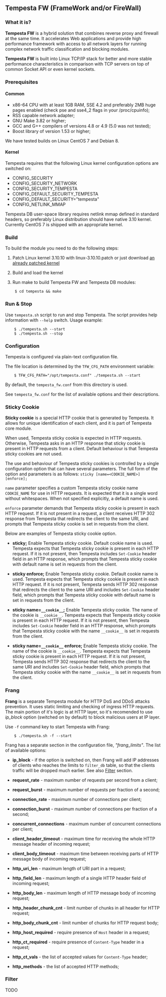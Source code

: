 ## Tempesta FW (FrameWork and/or FireWall)


### What it is?

**Tempesta FW** is a hybrid solution that combines reverse proxy and firewall
at the same time. It accelerates Web applications and provide high performance
framework with access to all network layers for running complex network traffic
classification and blocking modules.

**Tempesta FW** is built into Linux TCP/IP stack for better and more stable
performance characteristics in comparison with TCP servers on top of common
Socket API or even kernel sockets.


### Prerequisites

#### Common

* x86-64 CPU with at least 1GB RAM, SSE 4.2 and preferably 2MB huge pages
  enabled (check pse and sse4\_2 flags in your /proc/cpuinfo);
* RSS capable network adapter;
* GNU Make 3.82 or higher;
* GCC and G++ compilers of versions 4.8 or 4.9 (5.0 was not tested);
* Boost library of version 1.53 or higher;

We have tested builds on Linux CentOS 7 and Debian 8.

#### Kernel

Tempesta requires that the following Linux kernel configuration options are
switched on:

* CONFIG\_SECURITY
* CONFIG\_SECURITY\_NETWORK
* CONFIG\_SECURITY\_TEMPESTA
* CONFIG\_DEFAULT\_SECURITY\_TEMPESTA
* CONFIG\_DEFAULT\_SECURITY="tempesta"
* CONFIG\_NETLINK\_MMAP

Tempesta DB user-space library requires netlink mmap defined in standard
headers, so preferably Linux distribution should have native 3.10 kernel.
Currently CentOS 7 is shipped with an appropriate kernel.


### Build

To build the module you need to do the following steps:

1. Patch Linux kernel 3.10.10 with linux-3.10.10.patch or just download
   [an already patched kernel](https://github.com/krizhanovsky/linux-3.10.10-sync_sockets)
2. Build and load the kernel
3. Run make to build Tempesta FW and Tempesta DB modules:

        $ cd tempesta && make


### Run & Stop

Use `tempesta.sh` script to run and stop Tempesta. The script provides help
information with `--help` switch. Usage example:

        $ ./tempesta.sh --start
        $ ./tempesta.sh --stop


### Configuration

Tempesta is configured via plain-text configuration file.

The file location is determined by the `TFW_CFG_PATH` environment variable:

        $ TFW_CFG_PATH="/opt/tempesta.conf" ./tempesta.sh --start

By default, the `tempesta_fw.conf` from this directory is used.

See `tempesta_fw.conf` for the list of available options and their descriptions.


### Sticky Cookie

**Sticky cookie** is a special HTTP cookie that is generated by Tempesta. It allows for unique identification of each client, and it is part of Tempesta core module.

When used, Tempesta sticky cookie is expected in HTTP requests. Otherwise, Tempesta asks in an HTTP response that sticky cookie is present in HTTP requests from a client. Default behaviour is that Tempesta sticky cookies are not used.

The use and behaviour of Tempesta sticky cookies is controlled by a single configuration option that can have several parameters. The full form of the option and parameters is as follows:
```sticky [name=<COOKIE_NAME>] [enforce];```

`name` parameter specifies a custom Tempesta sticky cookie name `COOKIE_NAME` for use in HTTP requests. It is expected that it is a single word without whitespaces. When not specified explicitly, a default name is used.

`enforce` parameter demands that Tempesta sticky cookie is present in each HTTP request. If it is not present in a request, a client receives HTTP 302 response from Tempesta that redirects the client to the same URI, and prompts that Tempesta sticky cookie is set in requests from the client.


Below are examples of Tempesta sticky cookie option.

* **sticky;**
Enable Tempesta sticky cookie. Default cookie name is used. Tempesta expects that Tempesta sticky cookie is present in each HTTP request. If it is not present, then Tempesta includes `Set-Cookie` header field in an HTTP response, which prompts that Tempesta sticky cookie with default name is set in requests from the client.

* **sticky enforce;**
Enable Tempesta sticky cookie. Default cookie name is used. Tempesta expects that Tempesta sticky cookie is present in each HTTP request. If it is not present, Tempesta sends HTTP 302 response that redirects the client to the same URI and includes `Set-Cookie` header field, which prompts that Tempesta sticky cookie with default name is set in requests from the client.

* **sticky name=`__cookie__`;**
Enable Tempesta sticky cookie. The name of the cookie is `__cookie__`. Tempesta expects that Tempesta sticky cookie is present in each HTTP request. If it is not present, then Tempesta includes `Set-Cookie` header field in an HTTP response, which prompts that Tempesta sticky cookie with the name `__cookie__` is set in requests from the client.

* **sticky name=`__cookie__` enforce;**
Enable Tempesta sticky cookie. The name of the cookie is `__cookie__`. Tempesta expects that Tempesta sticky cookie is present in each HTTP request. If it is not present, Tempesta sends HTTP 302 response that redirects the client to the same URI and includes `Set-Cookie` header field, which prompts that Tempesta sticky cookie with the name `__cookie__` is set in requests from the client.


### Frang

**Frang** is a separate Tempesta module for HTTP DoS and DDoS attacks
prevention. It uses static limiting and checking of ingress HTTP requests.
The main portion of it's logic is at HTTP layer, so it's recomended to use
*ip_block* option (switched on by default) to block malicious users at
IP layer.

Use `-f` command key to start Tempesta with Frang:

        $ ./tempesta.sh -f --start

Frang has a separate section in the configuration file, *"frang_limits"*.
The list of available options:

* **ip_block** - if the option is switched on, then Frang will add IP addresses
		 of clients who reaches the limits to ```filter_db``` table,
		 so that the clients traffic will be dropped much earlier.
		 See also [Filter](#Filter) section.

* **request_rate** - maximum number of requests per second from a client;

* **request_burst** - maximum number of requests per fraction of a second;

* **connection_rate** - maximum number of connections per client;

* **connection_burst** - maximum number of connections per fraction of a second;

* **concurrent_connections** - maximum number of concurrent connections per client;

* **client_header_timeout** - maximum time for receiving the whole HTTP message header of incoming request;

* **client_body_timeout** - maximum time between receiving parts of HTTP message body of incoming request;

* **http_uri_len** - maximum length of URI part in a request;

* **http_field_len** - maximum length of a single HTTP header field of incoming request;

* **http_body_len** - maximum length of HTTP message body of incoming request;

* **http_header_chunk_cnt** - limit number of chunks in all header for HTTP request;

* **http_body_chunk_cnt** - limit number of chunks for HTTP request body;

* **http_host_required** - require presence of `Host` header in a request;

* **http_ct_required** - require presence of `Content-Type` header in a request;

* **http_ct_vals** - the list of accepted values for `Content-Type` header;

* **http_methods** - the list of accepted HTTP methods;


### <a name="Filter"></a> Filter

TODO
